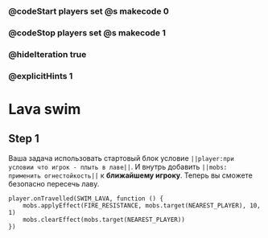 ### @codeStart players set @s makecode 0
### @codeStop players set @s makecode 1

### @hideIteration true 
### @explicitHints 1


# Lava swim

## Step 1
Ваша задача использовать стартовый блок условие ``||player:при условии что игрок - плыть в лаве||``. И внутрь добавить ``||mobs: применить огнестойкость||`` к **ближайшему игроку**. Теперь вы сможете безопасно пересечь лаву.



```ghost
player.onTravelled(SWIM_LAVA, function () {
    mobs.applyEffect(FIRE_RESISTANCE, mobs.target(NEAREST_PLAYER), 10, 1)
    mobs.clearEffect(mobs.target(NEAREST_PLAYER))
})
```
